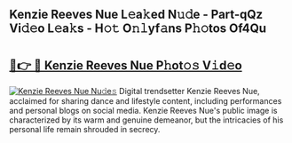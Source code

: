 ## Kenzie Reeves Nue L𝚎a𝚔ed N𝚞𝚍e - Part-qQz Vi𝚍𝚎o L𝚎a𝚔s - H𝚘𝚝 O𝚗𝚕yf𝚊ns P𝚑𝚘tos Of4Qu

# <h2><a href="http://kf2p1m.oniu.top/?m=Kenzie+Reeves+Nue">🔗👉 🔴 Kenzie Reeves Nue P𝚑ot𝚘𝚜 V𝚒d𝚎o</a></h2>

[![Kenzie Reeves Nue Nu𝚍e𝚜](https://i.imgur.com/0qMVB7G.gif)](http://kf2p1m.oniu.top/?m=Kenzie+Reeves+Nue)
Digital trendsetter Kenzie Reeves Nue, acclaimed for sharing dance and lifestyle content, including performances and personal blogs on social media. Kenzie Reeves Nue's public image is characterized by its warm and genuine demeanor, but the intricacies of his personal life remain shrouded in secrecy.  
